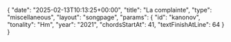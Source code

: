 {
    "date": "2025-02-13T10:13:25+00:00",
    "title": "La complainte",
    "type": "miscellaneous",
    "layout": "songpage",
    "params": {
        "id": "kanonov",
        "tonality": "Hm",
        "year": "2021",
        "chordsStartAt": 41,
        "textFinishAtLine": 64
    }
}